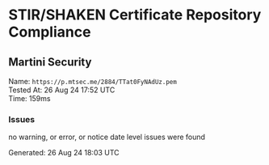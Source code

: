 # STIR/SHAKEN Certificate Repository Compliance

## Martini Security

Name: `https://p.mtsec.me/2884/TTat0FyNAdUz.pem`\
Tested At: 26 Aug 24 17:52 UTC\
Time: 159ms

### Issues

no warning, or error, or notice date level issues were found

Generated: 26 Aug 24 18:03 UTC